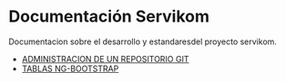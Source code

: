 # Documentación Servikom <!--omit in toc-->

 Documentacion sobre el desarrollo  y estandaresdel proyecto servikom.

- [ADMINISTRACION DE UN REPOSITORIO GIT](Administracion_repositorio_git/README.md)
- [TABLAS NG-BOOTSTRAP](tables-ngboostrap/README.md)
